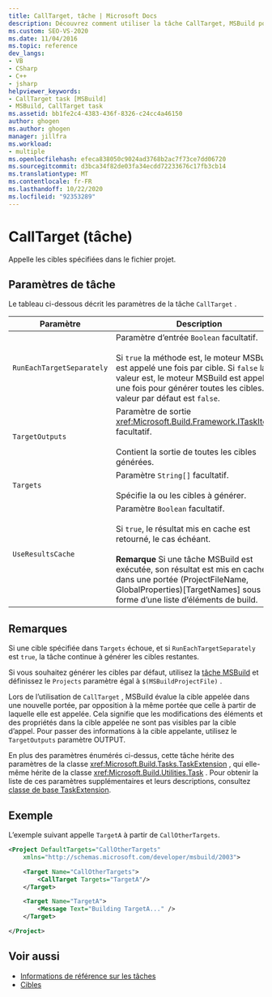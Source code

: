 ```yaml
---
title: CallTarget, tâche | Microsoft Docs
description: Découvrez comment utiliser la tâche CallTarget, MSBuild pour appeler les cibles spécifiées dans le fichier projet.
ms.custom: SEO-VS-2020
ms.date: 11/04/2016
ms.topic: reference
dev_langs:
- VB
- CSharp
- C++
- jsharp
helpviewer_keywords:
- CallTarget task [MSBuild]
- MSBuild, CallTarget task
ms.assetid: bb1fe2c4-4383-436f-8326-c24cc4a46150
author: ghogen
ms.author: ghogen
manager: jillfra
ms.workload:
- multiple
ms.openlocfilehash: efeca838050c9024ad3768b2ac7f73ce7dd06720
ms.sourcegitcommit: d3bca34f82de03fa34ecdd72233676c17fb3cb14
ms.translationtype: MT
ms.contentlocale: fr-FR
ms.lasthandoff: 10/22/2020
ms.locfileid: "92353289"
---
```

# <a name="calltarget-task"></a>CallTarget (tâche)

Appelle les cibles spécifiées dans le fichier projet.

## <a name="task-parameters"></a>Paramètres de tâche

 Le tableau ci-dessous décrit les paramètres de la tâche `CallTarget` .

| Paramètre | Description |
|---------------------------| - |
| `RunEachTargetSeparately` | Paramètre d’entrée `Boolean` facultatif.<br /><br /> Si `true` la méthode est, le moteur MSBuild est appelé une fois par cible. Si `false` la valeur est, le moteur MSBuild est appelé une fois pour générer toutes les cibles. La valeur par défaut est `false`. |
| `TargetOutputs` | Paramètre de sortie <xref:Microsoft.Build.Framework.ITaskItem>`[]` facultatif.<br /><br /> Contient la sortie de toutes les cibles générées. |
| `Targets` | Paramètre `String[]` facultatif.<br /><br /> Spécifie la ou les cibles à générer. |
| `UseResultsCache` | Paramètre `Boolean` facultatif.<br /><br /> Si `true`, le résultat mis en cache est retourné, le cas échéant.<br /><br /> **Remarque** Si une tâche MSBuild est exécutée, son résultat est mis en cache dans une portée (ProjectFileName, GlobalProperties)[TargetNames] sous la forme d’une liste d’éléments de build. |

## <a name="remarks"></a>Remarques

 Si une cible spécifiée dans `Targets` échoue, et si `RunEachTargetSeparately` est `true`, la tâche continue à générer les cibles restantes.

 Si vous souhaitez générer les cibles par défaut, utilisez la [tâche MSBuild](../msbuild/msbuild-task.md) et définissez le `Projects` paramètre égal à `$(MSBuildProjectFile)` .

Lors de l’utilisation de `CallTarget` , MSBuild évalue la cible appelée dans une nouvelle portée, par opposition à la même portée que celle à partir de laquelle elle est appelée. Cela signifie que les modifications des éléments et des propriétés dans la cible appelée ne sont pas visibles par la cible d’appel.  Pour passer des informations à la cible appelante, utilisez le `TargetOutputs` paramètre OUTPUT.

 En plus des paramètres énumérés ci-dessus, cette tâche hérite des paramètres de la classe <xref:Microsoft.Build.Tasks.TaskExtension> , qui elle-même hérite de la classe <xref:Microsoft.Build.Utilities.Task> . Pour obtenir la liste de ces paramètres supplémentaires et leurs descriptions, consultez [classe de base TaskExtension](../msbuild/taskextension-base-class.md).

## <a name="example"></a>Exemple

 L’exemple suivant appelle `TargetA` à partir de `CallOtherTargets`.

```xml
<Project DefaultTargets="CallOtherTargets"
    xmlns="http://schemas.microsoft.com/developer/msbuild/2003">

    <Target Name="CallOtherTargets">
        <CallTarget Targets="TargetA"/>
    </Target>

    <Target Name="TargetA">
        <Message Text="Building TargetA..." />
    </Target>

</Project>
```

## <a name="see-also"></a>Voir aussi

- [Informations de référence sur les tâches](../msbuild/msbuild-task-reference.md)
- [Cibles](../msbuild/msbuild-targets.md)
